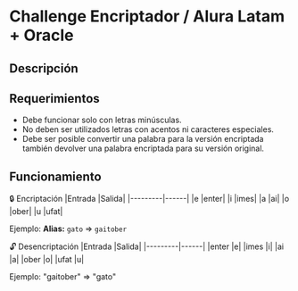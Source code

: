 # Challenge Encriptador / Alura Latam + Oracle

## Descripción

## Requerimientos
* Debe funcionar solo con letras minúsculas.
* No deben ser utilizados letras con acentos ni caracteres especiales.
* Debe ser posible convertir una palabra para la versión encriptada también devolver una palabra encriptada para su versión original.

## Funcionamiento
🔒 Encriptación
|Entrada	|Salida|
|---------|------|
|e	|enter|
|i	|imes|
|a	|ai|
|o	|ober|
|u	|ufat|

Ejemplo:
**Alias:** `gato` => `gaitober`

🔓 Desencriptación
|Entrada	|Salida|
|---------|------|
|enter	|e|
|imes	|i|
|ai	|a|
|ober	|o|
|ufat	|u|

Ejemplo:
"gaitober" => "gato"
